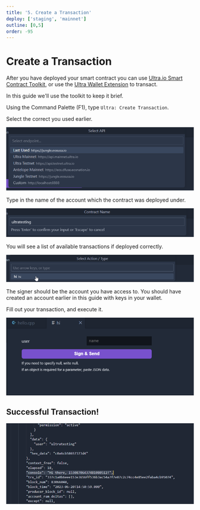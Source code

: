 ```yaml
---
title: '5. Create a Transaction'
deploy: ['staging', 'mainnet']
outline: [0,5]
order: -95
---
```


# Create a Transaction

After you have deployed your smart contract you can use [Ultra.io Smart Contract Toolkit](https://marketplace.visualstudio.com/items?itemName=ultraio.ultra-cpp), or use the [Ultra Wallet Extension](../../products/ultra-wallet/index.md) to transact.

In this guide we'll use the toolkit to keep it brief.

Using the Command Palette (F1), type `Ultra: Create Transaction`.

Select the correct you used earlier.

![](./images/select-network.png)

Type in the name of the account which the contract was deployed under.

![](./images/type-contract-name.png)

You will see a list of available transactions if deployed correctly.

![](./images/select-available-action.png)

The signer should be the account you have access to. You should have created an account earlier in this guide with keys in your wallet.

Fill out your transaction, and execute it.

![](./images/fillout-form.png)

## Successful Transaction!

![](./images/successful-transaction.png)